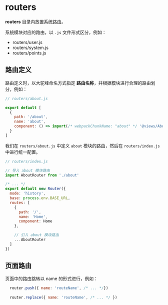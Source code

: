 # routers

**routers** 目录内放置系统路由。

系统模块对应的路由，以 `.js` 文件形式区分，例如：

- routers/user.js
- routers/system.js
- routers/points.js

## 路由定义

路由定义时，以大驼峰命名方式指定 **路由名称**，并根据模块进行合理的路由划分，例如：

```javascript
// routers/about.js

export default [
  {
    path: '/about',
    name: 'about',
    component: () => import(/* webpackChunkName: "about" */ '@views/About.vue')
  }
]
```

我们在 `routers/about.js` 中定义 `about` 模块的路由，然后在 `routers/index.js` 中进行统一配置。

```javascript
// routers/index.js

// 导入 about 模块路由
import AboutRouter from './about'

/* ... */
export default new Router({
  mode: 'history',
  base: process.env.BASE_URL,
  routes: [
    {
      path: '/',
      name: 'Home',
      component: Home
    },

    // 引入 about 模块路由
    ...AboutRouter
  ]
})
```

## 页面路由

页面中的路由跳转以 name 的形式进行，例如：

```javascript
  router.push({ name: 'routeName', /* ... */})
  
  router.replace({ name: 'routeName', /* ... */ })
```


